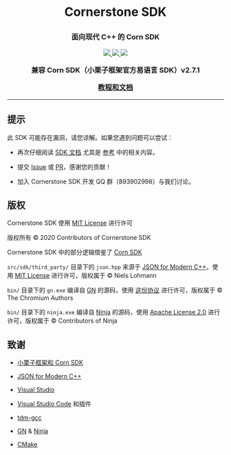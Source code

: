<h1>
  <p align=center>
    <b>
      Cornerstone SDK
    </b>
  </p>
</h1>

<h3>
  <p align="center">
    面向现代 C++ 的 Corn SDK
  </p>
  <p align="center">
    <a href="https://github.com/Sc-Softs/CornerstoneSDK/releases">
      <img src="https://img.shields.io/badge/release-v1.0.0-important.svg" />
    </a>
    <a href="https://zh.cppreference.com/w/cpp/17">
      <img src="https://img.shields.io/badge/language-C++17-informational.svg" />
    </a>
    <a href="./LICENSE">
        <img src="https://img.shields.io/badge/license-MIT-success.svg" />
    </a>
  </p>
  <p align="center">
    兼容 Corn SDK（小栗子框架官方易语言 SDK）v2.7.1
  </p>
  <p align="center">
    <b>
      <a href="https://github.com/Sc-Softs/CornerstoneSDK/wiki">
        教程和文档
      </a>
    </b>
  </p>
</h3>

---

## 提示

此 SDK 可能存在漏洞，请您谅解。如果您遇到问题可以尝试：

- 再次仔细阅读 [SDK 文档](https://github.com/Sc-Softs/CornerstoneSDK/wiki/) 尤其是 [参考](https://github.com/Sc-Softs/CornerstoneSDK/wiki/参考) 中的相关内容。

- 提交 [Issue](https://github.com/Sc-Softs/CornerstoneSDK/issues) 或 [PR](https://github.com/Sc-Softs/CornerstoneSDK/pulls)，感谢您的贡献！

- 加入 Cornerstone SDK 开发 QQ 群（893902998）与我们讨论。

## 版权

Cornerstone SDK 使用 [MIT License](./LICENSE) 进行许可

版权所有 &copy; 2020 Contributors of Cornerstone SDK

Cornerstone SDK 中的部分逻辑借鉴了 [Corn SDK](https://www.xiaolz.cn/)

`src/sdk/third_party/` 目录下的 `json.hpp` 来源于 [JSON for Modern C++](https://github.com/nlohmann/json)，使用 [MIT License](https://github.com/nlohmann/json/blob/develop/LICENSE.MIT) 进行许可，版权属于 &copy; Niels Lohmann

`bin/` 目录下的 `gn.exe` 编译自 [GN](https://gn.googlesource.com/gn/) 的源码，使用 [这份协议](https://gn.googlesource.com/gn/+/master/LICENSE) 进行许可，版权属于 &copy; The Chromium Authors

`bin/` 目录下的 `ninja.exe` 编译自 [Ninja](http://www.ninja-build.org/) 的源码，使用 [Apache License 2.0](https://github.com/ninja-build/ninja/blob/master/COPYING) 进行许可，版权属于 &copy; Contributors of Ninja

## 致谢

- [小栗子框架和 Corn SDK](https://www.xiaolz.cn/)

- [JSON for Modern C++](https://github.com/nlohmann/json)

- [Visual Studio](https://visualstudio.microsoft.com/vs/)

- [Visual Studio Code](https://code.visualstudio.com/) 和插件

- [tdm-gcc](https://jmeubank.github.io/tdm-gcc/)

- [GN](https://gn.googlesource.com/gn/) & [Ninja](http://www.ninja-build.org/)

- [CMake](https://cmake.org/)
